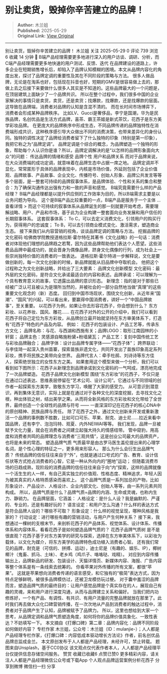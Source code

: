 # 别让卖货，毁掉你辛苦建立的品牌！

> **Author:** 木兰姐  
> **Published:** 2025-05-29  
> **Original Link:** [View Original](https://www.woshipm.com/marketing/6222716.html)

---

别让卖货，毁掉你辛苦建立的品牌！ 木兰姐 关注 2025-05-29 0 评论 739 浏览 6 收藏 14 分钟 🔗 B端产品经理需要更多地进行深入的用户访谈、调研、分析，而C端产品经理需要更多地快速的用户测试、反馈、迭代 在品牌建设的道路上，许多企业在短期销售增长后，却陷入了品牌认知模糊的困境。本文从品牌内容化的角度出发，探讨了品牌定调的重要性及其在不同阶段的策略与方法。 很多人做品牌，无论是在淘系也好，包括现在抖音也好，短期的GMV是很容易做上去的，那做上去之后接下来要做什么很多人其实是不知道的。这些品牌最大的一个问题是，在顶层建筑上面缺少了一个品牌共识。 所以在整个过程中，我们很多中国的企业家解决的事情只是卖货，卖货，还是卖货；找爆款，找爆款，还是找爆款的层面。这导致在品牌端，消费者对品牌的认知是含混不清的。 而在长时间市场博弈下，消费者会形成某种品牌秩序。 比如LV、Gucci是奢侈品，李宁是国潮，华为是民族品牌，名创优品是生活方式品牌，喜茶、霸王茶姬是新式茶饮，花西子是东方美学彩妆品牌。 在更庞大的品牌秩序中形成生态，不同品牌传递的品牌独特性在消费端形成共识，这种秩序感引导大众做出不同的消费决策，也带来差异化的身份认同。独特的调性决定了品牌给消费者留下了什么独特的印象（特别是第一印象），我把它称之为“品牌定调”。 品牌定调是个综合的概念，为品牌塑造一个独特的形象，帮助每个人认识你是谁？所以，品牌定调解决的是“以怎样的品牌形象面向大众”的问题： 传达品牌的情绪和感受 品牌个性 用户和品牌关系 而对于品牌来说，在大众消费端的成功定调，就意味着在品牌生态中占据一席之地。 品牌定调并不显化，常常匿形于具体的品牌表现中，内核是市场价值，外延则包括了企业价值观、品牌故事、产品故事、企业文化、传播符号、创始人形象、品牌公共发言等等多个层面，是一整套可持续的品牌叙事体系，是品牌体验、个性和关系的集合和整合：为了确保沟通传达出强有力和一致的声音和感觉。 B端究竟需要什么样的产品经理？ B端产品经理都是以提升供应侧的工作效率为目的，所以B端需求主要是以业务问题为导向。 这个是B端产品比较重要的一点，B端产品是服务于一个主体 ... 查看详情 > 而这个可持续的叙事体系从品牌诞生的那一刻就要开始考虑，需要理解战略、用户、产品和市场，基于此为企业构建一整套面向业务发展和用户信任的长期叙事体系。 这套叙事体系： To C，可以去定义消费文化，引领用户的购买行为，获得用户的忠诚度； To B，可以去引领商业模式变化、激活需求，塑造商业生态。 接下来我们从内容营销的视角，谈谈品牌定调的策略与方法。 挖掘品牌的文化密码 哈佛商学院教授道格拉斯·霍尔特在其著书《文化战略》的一句话：消费者对体现他们理想的品牌趋之若鹜，因为这些品牌帮助他们表达个人愿望。这些消费品品牌中最成功的，就会晋身为偶像品牌，跻身文化偶像的行列，成为社会上一些崇尚独特价值的消费者的一致表达。 道格拉斯·霍尔特进一步解释说，文化是要做创新的，每一次文化创新的时候，新品牌就能从旧品牌中夺取机会。 他把这个过程称之为文化创新战略，并给出了三大要素： 品牌文化创新模型 文化密码：最外层的文化密码，是符合文化承诺最适合的内容和表述。品牌承诺：可以理解为一个具有教育意义的故事，它透露出品牌的意识形态。 新理念：指的是对于那些已经被广泛认可且被认为是理所当然的，并被社会的一部分自然地当做“真理”的这些重要文化观念的（新）态度。 回归到中国市场现状，围绕文化创新，从近年来“国潮”、“国风”的兴起，可以看出来，要赢得中国消费者，讲好一个“中国品牌故事”，至关重要。 以花西子为例，如果让你去形容花西子，你会想到什么？ 东方彩妆、以花养妆、国风、雕花…… 在花西子对外的公开的介绍中，我们可以看到花西子将自己定位为东方彩妆，从品牌创立最开始就坚持在东方审美体系下，打造有“花西子”特色的产品及内容。 例如： 花西子的包装设计、产品工艺等，传承东方文化； 品牌名称：与花、与西湖和西施有关；品牌LOGO：取形江南园林的小轩窗； 品牌主色：灵感源自略施粉黛+粉墙黛瓦； 产品工艺：复刻中国传统工艺与彩妆品牌融合； 品牌字体：设计出品牌专属字体——“花西子体”； 跨界联动：与李佳琦一起深入贵州苗寨，探索苗族非遗文化，共同开发出了苗族印象高定系列彩妆，携手将民族之美带向全世界。 品牌代言人：牵手杜鹃、刘诗诗等东方佳人，探索绝世独立的女性东方之美。 如果套用这个模型来做一个分析，我们可以看到如下图所示：花西子从新理念到品牌承诺到文化密码的一气呵成，漂亮地完成了一次品牌塑造。 花西子品牌文化创新模型 围绕“东方彩妆”的花西子，不仅只是在通过口述表达、思维表层停留在“艺术公司、设计公司”。它通过与不同领域的创作者一起探索东方美学，致敬东方学习，唤醒了大家的感受力。 从可意识到潜意识，再到集体无意识，实际上就是在通过对于各种文化的深度挖掘，去寻找文化之根，种出体验之树，结出美学之果。从而将全新风格的东方彩妆和文化带给了全世界，最终创造一个全球性的品牌与符号 —— 一直深深印记在花西子的核心DNA中的原创精神、民族品牌与责任。 除了花西子之外，通过文化创新来开发或重新激活一个品牌的事例数不胜数，比如可口可乐、苹果、耐克、迪士尼……拉近来看中国品牌，还有李宁、泡泡玛特、观夏、内外NEIWAI等等。 我们发现，品牌一旦被赋予文化力量，就会在消费者之间建立起强大持久的情感纽带。 管中窥豹，用高度和消费者共鸣的品牌理念与消费者“三观共情”，这是创业公司最大的品牌资产，也将是未来的常态。 塑造品牌气质 气质最早是由古罗马医生盖伦提出来的心理学名词，是个性心理的特征之一，更多用来形容人。 那么为什么会衍生出品牌气质？ 传统品牌的信任往往来自于“外”，也就是通过口号式的广告、教育、设计信任状等方式抢占消费者的心智，它是一种从外向内的“圈地”运动； 但随着消费市场的日趋成熟，现阶段的消费品牌的信任往往来自于向“内”探索，这样的品牌就像一个活生生的人一样，有自己真实独立的价值观、性格态度、精神追求，年轻人因为被其真实的人格特质感染而喜欢上。 这个品牌气质是一系列加总的产物，比如形象设计、产品设计、人格设计、企业内部文化、创始人等等，由一系列元素共同构成。 所以，品牌气质是什么？品牌气质=品牌的内涵、生命或灵魂，也称内生力、静销力。 在品牌层面，它涵盖： 人格设定：是什么人设？我是幽默的、严谨的、专业的，还是有趣好玩的？ 语言设定：和用户怎么沟通？什么样的表达方式是符合品牌人设的？哪些不可取？ 形象设定：什么样的视觉呈现，哪种风格是我家的？ 行动设定：进行哪些有趣的营销活动，与用户产生何种关系？ 接下来，我想通过一棵树的支根末节，来剖析花西子的产品体系、视觉体系、设计体系、传播体系和内容体系，看看花西子是如何塑造品牌气质的？ 花西子品牌气质树 是不是很直观？花西子基于对东方美学的研究与探索，选择在东方审美体系下，以彩妆为载体，以文化为媒介，将东方美学的品牌特色成功植入消费者心智。 还有我们常见的品牌，耐克是（可信的、拼搏、运动），迪士尼是（有趣的、娱乐、IP），椰树椰汁（鬼畜、抓马、土味）、老乡鸡（鸡爪子、咯咯哒、戏精）。 对应到内容传播输出上，品牌新品的研发、包装设计、天猫详情页、新媒体内容、海报、广告内容等整个体系是有一条线索去统筹的。 你看苹果对外传播的所有文案，都很“苹果”。 这就是苹果想向消费者传递的语言感受，和它独有的“极简”表达方式，因为特点足够鲜明，被很多品牌模仿过，还被卫龙模仿玩过梗。 对于囊中羞涩的品牌而言，塑造品牌气质的最终目的：让用户感觉品牌是个真实存在的人，展现自己有趣的灵魂，来和用户进行深度沟通，从而与品牌建立关系和偏好。 当我们把内功修炼好，一个有产品、有调性、有共识、有用户流量的完整品牌就放在那里了。此时我们再去做大众化口碑营销传播，在一次次地从产品到消费者的触达过程中，消费者对于品牌产生了认知，品牌被赋予了品牌力。 所以，这里也想给到大家一个思考，从品牌定调和品牌气质塑造角度，如何将你的品牌价值具象化、一致性表达？不妨填写一下。 本文摘自《打爆口碑》第二章：品牌内容化：品牌不同阶段如何做好内容？ 专栏作家 木兰姐，公众号：木兰姐（ID：mulanjie-）；人人都是产品经理专栏作家，《打爆口碑：内容低成本驱动增长方法论》作者，前名创优品品牌总监成金兰。 本文原创发布于人人都是产品经理，未经许可，禁止转载。 题图来自Unsplash，基于CC0协议 该文观点仅代表作者本人，人人都是产品经理平台仅提供信息存储空间服务。 赞赏 收藏已收藏6 点赞已赞0 更多精彩内容，请关注人人都是产品经理微信公众号或下载App 个人观点品牌运营案例分析花西子 分享到微博 微信扫一扫 分享